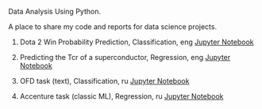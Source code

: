 Data Analysis Using Python.

A place to share my code and reports for data science projects.

1. Dota 2 Win Probability Prediction, Classification, eng [Jupyter Notebook](https://github.com/darialukash/data_analysis_projects/blob/master/Dota%202%20Win%20Probability%20Prediction.ipynb)

2. Predicting the Tcr of a superconductor, Regression, eng [Jupyter Notebook](https://github.com/darialukash/data_analysis_projects/blob/master/Predicting%20the%20critical%20temperature%20of%20a%20superconductor.ipynb)

3. OFD task (text), Classification, ru [Jupyter Notebook](https://github.com/darialukash/data_analysis_projects/blob/master/OFD(text%2C%20ru).ipynb)

4. Accenture task (classic ML), Regression, ru [Jupyter Notebook](https://github.com/darialukash/data_analysis_projects/blob/master/accenture_test_task.ipynb)
